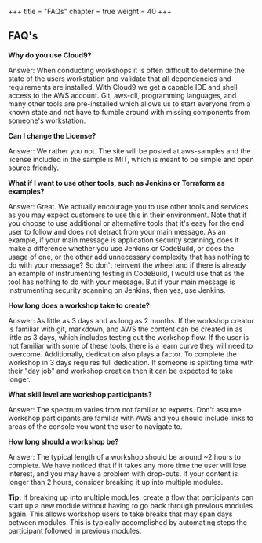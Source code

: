 +++
title = "FAQs"
chapter = true
weight = 40
+++

## FAQ's

**Why do you use Cloud9?**

Answer: When conducting workshops it is often difficult to determine the state of the users workstation and validate that all dependencies and requirements are installed.  With Cloud9 we get a capable IDE and shell access to the AWS account.  Git, aws-cli, programming languages, and many other tools are pre-installed which allows us to start everyone from a known state and not have to fumble around with missing components from someone's workstation.  

**Can I change the License?**

Answer: We rather you not.  The site will be posted at aws-samples and the license included in the sample is MIT, which is meant to be simple and open source friendly.  

**What if I want to use other tools, such as Jenkins or Terraform as examples?**

Answer: Great. We actually encourage you to use other tools and services as you may expect customers to use this in their environment.  Note that if you choose to use additional or alternative tools that it's easy for the end user to follow and does not detract from your main message.  As an example, if your main message is application security scanning, does it make a difference whether you use Jenkins or CodeBuild, or does the usage of one, or the other add unnecessary complexity that has nothing to do with your message?  So don't reinvent the wheel and if there is already an example of instrumenting testing in CodeBuild, I would use that as the tool has nothing to do with your message.  But if your main message is instrumenting security scanning on Jenkins, then yes, use Jenkins.

**How long does a workshop take to create?**

Answer: As little as 3 days and as long as 2 months.  If the workshop creator is familiar with git, markdown, and AWS the content can be created in as little as 3 days, which includes testing out the workshop flow.  If the user is not familiar with some of these tools, there is a learn curve they will need to overcome.  Additionally, dedication also plays a factor.  To complete the workshop in 3 days requires full dedication.  If someone is splitting time with their "day job" and workshop creation then it can be expected to take longer.  

**What skill level are workshop participants?**

Answer: The spectrum varies from not familiar to experts.  Don't assume workshop participants are familiar with AWS and you should include links to areas of the console you want the user to navigate to.  

**How long should a workshop be?**  

Answer: The typical length of a workshop should be around ~2 hours to complete. We have noticed that if it takes any more time the user will lose interest, and you may have a problem with drop-outs. If your content is longer than 2 hours, consider breaking it up into multiple modules. 

**Tip:** If breaking up into multiple modules, create a flow that participants can start up a new module without having to go back through previous modules again.  This allows workshop users to take breaks that may span days between modules.  This is typically accomplished by automating steps the participant followed in previous modules.

